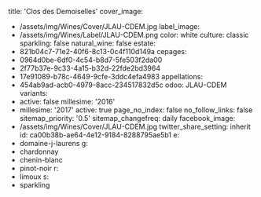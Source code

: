 title: 'Clos des Demoiselles'
cover_image:
  - /assets/img/Wines/Cover/JLAU-CDEM.jpg
label_image:
  - /assets/img/Wines/Label/JLAU-CDEM.png
color: white
culture: classic
sparkling: false
natural_wine: false
estate:
  - 821b04c7-71e2-40f6-8c13-0c4f110d149a
cepages:
  - 0964d0be-6df0-4c54-b8d7-5fe503f2da00
  - 2f77b37e-9c33-4a15-b32d-22fde2bd3964
  - 17e91089-b78c-4649-9cfe-3ddc4efa4983
appellations:
  - 454ab9ad-acb0-4979-8acc-234517832d5c
odoo: JLAU-CDEM
variants:
  -
    active: false
    millesime: '2016'
  -
    millesime: '2017'
    active: true
page_no_index: false
no_follow_links: false
sitemap_priority: '0.5'
sitemap_changefreq: daily
facebook_image:
  - /assets/img/Wines/Cover/JLAU-CDEM.jpg
twitter_share_setting: inherit
id: ca00b38b-ae64-4e12-9184-8288795ae5b1
e:
  - domaine-j-laurens
g:
  - chardonnay
  - chenin-blanc
  - pinot-noir
r:
  - limoux
s:
  - sparkling

